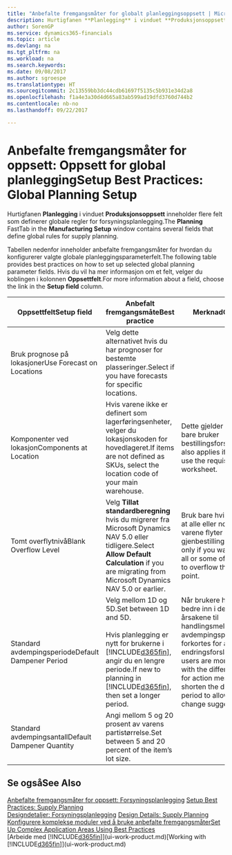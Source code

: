 ```yaml
---
title: "Anbefalte fremgangsmåter for globalt planleggingsoppsett | Microsoft-dokumentasjon"
description: Hurtigfanen **Planlegging** i vinduet **Produksjonsoppsett** inneholder flere felt som definerer globale regler for forsyningsplanlegging.
author: SorenGP
ms.service: dynamics365-financials
ms.topic: article
ms.devlang: na
ms.tgt_pltfrm: na
ms.workload: na
ms.search.keywords: 
ms.date: 09/08/2017
ms.author: sgroespe
ms.translationtype: HT
ms.sourcegitcommit: 2c13559bb3dc44cdb61697f5135c5b931e34d2a8
ms.openlocfilehash: f1a4e3a30d4d665a83ab599ad19dfd3760d744b2
ms.contentlocale: nb-no
ms.lasthandoff: 09/22/2017

---
```

# <a name="setup-best-practices-global-planning-setup"></a><span data-ttu-id="8de0c-103">Anbefalte fremgangsmåter for oppsett: Oppsett for global planlegging</span><span class="sxs-lookup"><span data-stu-id="8de0c-103">Setup Best Practices: Global Planning Setup</span></span>
<span data-ttu-id="8de0c-104">Hurtigfanen **Planlegging** i vinduet **Produksjonsoppsett** inneholder flere felt som definerer globale regler for forsyningsplanlegging.</span><span class="sxs-lookup"><span data-stu-id="8de0c-104">The **Planning** FastTab in the **Manufacturing Setup** window contains several fields that define global rules for supply planning.</span></span>  

 <span data-ttu-id="8de0c-105">Tabellen nedenfor inneholder anbefalte fremgangsmåter for hvordan du konfigurerer valgte globale planleggingsparameterfelt.</span><span class="sxs-lookup"><span data-stu-id="8de0c-105">The following table provides best practices on how to set up selected global planning parameter fields.</span></span> <span data-ttu-id="8de0c-106">Hvis du vil ha mer informasjon om et felt, velger du koblingen i kolonnen **Oppsettfelt**.</span><span class="sxs-lookup"><span data-stu-id="8de0c-106">For more information about a field, choose the link in the **Setup field** column.</span></span>  

|<span data-ttu-id="8de0c-107">Oppsettfelt</span><span class="sxs-lookup"><span data-stu-id="8de0c-107">Setup field</span></span>|<span data-ttu-id="8de0c-108">Anbefalt fremgangsmåte</span><span class="sxs-lookup"><span data-stu-id="8de0c-108">Best practice</span></span>|<span data-ttu-id="8de0c-109">Merknad</span><span class="sxs-lookup"><span data-stu-id="8de0c-109">Comment</span></span>|  
|-----------------|-------------------|-------------|  
|<span data-ttu-id="8de0c-110">Bruk prognose på lokasjoner</span><span class="sxs-lookup"><span data-stu-id="8de0c-110">Use Forecast on Locations</span></span>|<span data-ttu-id="8de0c-111">Velg dette alternativet hvis du har prognoser for bestemte plasseringer.</span><span class="sxs-lookup"><span data-stu-id="8de0c-111">Select if you have forecasts for specific locations.</span></span>||  
|<span data-ttu-id="8de0c-112">Komponenter ved lokasjon</span><span class="sxs-lookup"><span data-stu-id="8de0c-112">Components at Location</span></span>|<span data-ttu-id="8de0c-113">Hvis varene ikke er definert som lagerføringsenheter, velger du lokasjonskoden for hovedlageret.</span><span class="sxs-lookup"><span data-stu-id="8de0c-113">If items are not defined as SKUs, select the location code of your main warehouse.</span></span>|<span data-ttu-id="8de0c-114">Dette gjelder også hvis du bare bruker bestillingsforslaget.</span><span class="sxs-lookup"><span data-stu-id="8de0c-114">This also applies if you only use the requisition worksheet.</span></span>|  
|<span data-ttu-id="8de0c-115">Tomt overflytnivå</span><span class="sxs-lookup"><span data-stu-id="8de0c-115">Blank Overflow Level</span></span>|<span data-ttu-id="8de0c-116">Velg **Tillat standardberegning** hvis du migrerer fra Microsoft Dynamics NAV 5.0 eller tidligere.</span><span class="sxs-lookup"><span data-stu-id="8de0c-116">Select **Allow Default Calculation** if you are migrating from Microsoft Dynamics NAV 5.0 or earlier.</span></span>|<span data-ttu-id="8de0c-117">Bruk bare hvis du vil tillate at alle eller noen av varene flyter over gjenbestillingspunktet.</span><span class="sxs-lookup"><span data-stu-id="8de0c-117">Use only if you want to allow all or some of your items to overflow the reorder point.</span></span>|  
|<span data-ttu-id="8de0c-118">Standard avdempingsperiode</span><span class="sxs-lookup"><span data-stu-id="8de0c-118">Default Dampener Period</span></span>|<span data-ttu-id="8de0c-119">Velg mellom 1D og 5D.</span><span class="sxs-lookup"><span data-stu-id="8de0c-119">Set between 1D and 5D.</span></span><br /><br /> <span data-ttu-id="8de0c-120">Hvis planlegging er nytt for brukerne i [!INCLUDE[d365fin](includes/d365fin_md.md)], angir du en lengre periode.</span><span class="sxs-lookup"><span data-stu-id="8de0c-120">If new to planning in [!INCLUDE[d365fin](includes/d365fin_md.md)], then set a longer period.</span></span>|<span data-ttu-id="8de0c-121">Når brukere har satt seg bedre inn i de forskjellige årsakene til handlingsmeldinger, kan avdempingsperioden forkortes for å tillate flere endringsforslag.</span><span class="sxs-lookup"><span data-stu-id="8de0c-121">When users are more familiar with the different reasons for action messages, then shorten the dampener period to allow more change suggestions.</span></span>|  
|<span data-ttu-id="8de0c-122">Standard avdempingsantall</span><span class="sxs-lookup"><span data-stu-id="8de0c-122">Default Dampener Quantity</span></span>|<span data-ttu-id="8de0c-123">Angi mellom 5 og 20 prosent av varens partistørrelse.</span><span class="sxs-lookup"><span data-stu-id="8de0c-123">Set between 5 and 20 percent of the item’s lot size.</span></span>||  

## <a name="see-also"></a><span data-ttu-id="8de0c-124">Se også</span><span class="sxs-lookup"><span data-stu-id="8de0c-124">See Also</span></span>  
 <span data-ttu-id="8de0c-125">[Anbefalte fremgangsmåter for oppsett: Forsyningsplanlegging](setup-best-practices-supply-planning.md) </span><span class="sxs-lookup"><span data-stu-id="8de0c-125">[Setup Best Practices: Supply Planning](setup-best-practices-supply-planning.md) </span></span>  
 <span data-ttu-id="8de0c-126">[Designdetaljer: Forsyningsplanlegging](design-details-supply-planning.md) </span><span class="sxs-lookup"><span data-stu-id="8de0c-126">[Design Details: Supply Planning](design-details-supply-planning.md) </span></span>  
 [<span data-ttu-id="8de0c-127">Konfigurere komplekse moduler ved å bruke anbefalte fremgangsmåter</span><span class="sxs-lookup"><span data-stu-id="8de0c-127">Set Up Complex Application Areas Using Best Practices</span></span>](set-up-complex-application-areas-using-best-practices.md)  
 <span data-ttu-id="8de0c-128">[Arbeide med [!INCLUDE[d365fin](includes/d365fin_md.md)]](ui-work-product.md)</span><span class="sxs-lookup"><span data-stu-id="8de0c-128">[Working with [!INCLUDE[d365fin](includes/d365fin_md.md)]](ui-work-product.md)</span></span>

